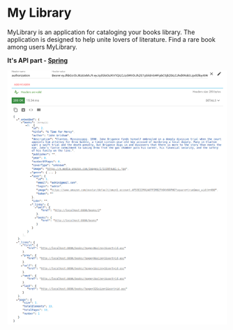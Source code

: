 My Library
===================

MyLibrary is an application for cataloging your books library.
The application is designed to help unite lovers of literature.
Find a rare book among users MyLibrary.

**It's API part - [Spring](https://spring.io/)**

![picture](data/screenshot-15.png)